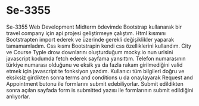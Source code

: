 # Se-3355

Se-3355 Web Development Midterm ödevimde Bootstrap kullanarak bir travel company için api projesi geliştirmeye çalıştım.
Html kısmını Bootstrapten import ederek ve üzerinde gerekli değişiklikler yaparak tamamamladım.
Css kısmı Bootstrapin kendi css özelliklerini kullandım. 
City ve Course Typle drow downlarını oluşturduğum mocky.io nun urlsini javascript kodumda fetch ederek sayfama yansıttım.
Telefon numarasının türkiye numarası olduğunu ve eksik ya da fazla rakam girilmediğini valid etmek için javascript te fonksiyon yazdım.
Kullanıcı tüm bilgileri doğru ve eksiksiz girdikten sonra terms and conditions u da onaylayarak Request and Appointment butonu ile formlarını submit edebiliyorlar.
Submit edildikten sonra açılan sayfada form is submitted yazısı ile formlarının submit edildiğini anlıyorlar.
